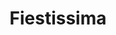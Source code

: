 ---
title: "Fiestissima"
url: /ciudad-autonoma-de-buenos-aires/fiestissima-avenida-juan-bautista-alberdi/
shop: Allgemein
---
